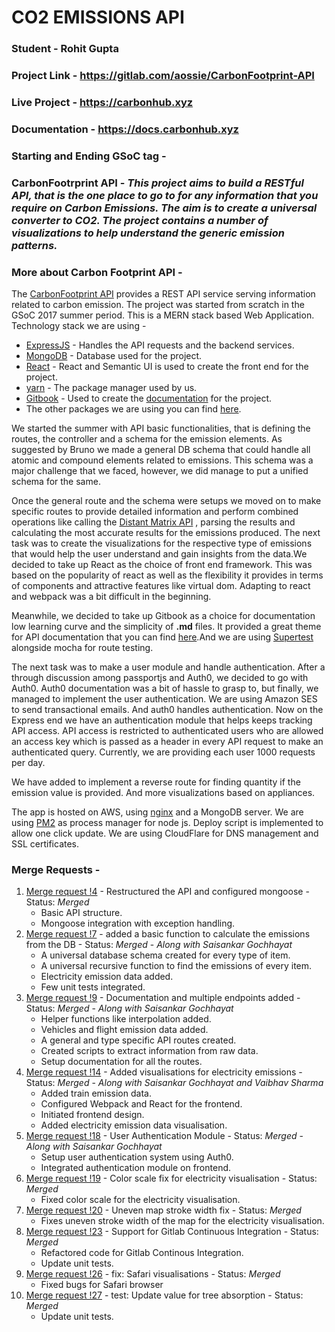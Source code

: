 # CO2 EMISSIONS API
### Student - Rohit Gupta
### Project Link - https://gitlab.com/aossie/CarbonFootprint-API
### Live Project - https://carbonhub.xyz
### Documentation - https://docs.carbonhub.xyz
### Starting and Ending GSoC tag - 
### CarbonFootrprint API - *This project aims to build a RESTful API, that is the one place to go to for any information that you require on Carbon Emissions. The aim is to create a universal converter to CO2. The project contains a number of visualizations to help understand the generic emission patterns.*
### More about Carbon Footprint API -
 The [CarbonFootprint API](https://carbonhub.xyz) provides a REST API service serving information related to carbon emission. The project was started from scratch in the GSoC 2017 summer period. This is a MERN stack based Web Application. 
 Technology stack we are using - 

 * [ExpressJS](https://expressjs.com/) - Handles the API requests and the backend services.
 * [MongoDB](https://www.mongodb.com/) - Database used for the project.
 * [React](https://facebook.github.io/react/) - React and Semantic UI is used to create the front end for the project.
 * [yarn](https://yarnpkg.com/en/) - The package manager used by us.
 * [Gitbook](https://www.gitbook.com/) - Used to create the [documentation](docs.carbonhub.xyz) for the project.
 * The other packages we are using you can find [here](https://gitlab.com/aossie/CarbonFootprint-API/blob/master/package.json).
 
 We started the summer with API basic functionalities, that is defining the routes, the controller and a schema for the emission elements. As suggested by Bruno we made a general DB schema that could handle all atomic and compound elements related to emissions. This schema was a major challenge that we faced, however, we did manage to put a unified schema for the same. 
 
 Once the general route and the schema were setups we moved on to make specific routes to provide detailed information and perform combined operations like calling the [Distant Matrix API](https://developers.google.com/maps/documentation/distance-matrix/intro) , parsing the results and calculating the most accurate results for the emissions produced. The next task was to create the visualizations for the respective type of emissions that would help the user understand and gain insights from the data.We decided to take up React as the choice of front end framework. This was based on the popularity of react as well as the flexibility it provides in terms of components and attractive features like virtual dom. Adapting to react and webpack was a bit difficult in the beginning. 

 Meanwhile, we decided to take up Gitbook as a choice for documentation low learning curve and the simplicity of **.md** files. It provided a great theme for API documentation that you can find [here](https://github.com/GitbookIO/theme-api).And we are using [Supertest](https://www.npmjs.com/package/supertest) alongside mocha for route testing.

 The next task was to make a user module and handle authentication. After a through discussion among passportjs and Auth0, we decided to go with Auth0. Auth0 documentation was a bit of hassle to grasp to, but finally, we managed to implement the user authentication. We are using Amazon SES to send transactional emails. And auth0 handles authentication. Now on the Express end we have an authentication module that helps keeps tracking API access. API access is restricted to authenticated users who are allowed an access key which is passed as a header in every API request to make an authenticated query. Currently, we are providing each user 1000 requests per day. 
 
 We have added to implement a reverse route for finding quantity if the emission value is provided. And more visualizations based on appliances.

 The app is hosted on AWS, using [nginx](https://www.nginx.com/resources/wiki/) and a MongoDB server. We are using [PM2](http://pm2.keymetrics.io/) as process manager for node js. Deploy script is implemented to allow one click update. We are using CloudFlare for DNS management and SSL certificates.

### Merge Requests - 
1. [ Merge request !4](https://gitlab.com/aossie/CarbonFootprint-API/merge_requests/4) - Restructured the API and configured mongoose - Status: *Merged*
    * Basic API structure.
    * Mongoose integration with exception handling.
2. [ Merge request !7](https://gitlab.com/aossie/CarbonFootprint-API/merge_requests/7) - added a basic function to calculate the emissions from the DB - Status: *Merged* - *Along with Saisankar Gochhayat*
    * A universal database schema created for every type of item.
    * A universal recursive function to find the emissions of every item.
    * Electricity emission data added.
    * Few unit tests integrated.
3. [ Merge request !9](https://gitlab.com/aossie/CarbonFootprint-API/merge_requests/9) - Documentation and multiple endpoints added - Status: *Merged* - *Along with Saisankar Gochhayat*
    * Helper functions like interpolation added.
    * Vehicles and flight emission data added.
    * A general and type specific API routes created.
    * Created scripts to extract information from raw data.
    * Setup documentation for all the routes.
4. [ Merge request !14](https://gitlab.com/aossie/CarbonFootprint-API/merge_requests/14) - Added visualisations for electricity emissions - Status: *Merged* - *Along with Saisankar Gochhayat and Vaibhav Sharma*
    * Added train emission data.
    * Configured Webpack and React for the frontend.
    * Initiated frontend design.
    * Added electricity emission data visualisation.
5. [ Merge request !18](https://gitlab.com/aossie/CarbonFootprint-API/merge_requests/18) - User Authentication Module - Status: *Merged* - *Along with Saisankar Gochhayat*
    * Setup user authentication system using Auth0.
    * Integrated authentication module on frontend. 
6. [ Merge request !19](https://gitlab.com/aossie/CarbonFootprint-API/merge_requests/19) - Color scale fix for electricity visualisation - Status: *Merged* 
    * Fixed color scale for the electricity visualisation. 
7. [ Merge request !20](https://gitlab.com/aossie/CarbonFootprint-API/merge_requests/20) - Uneven map stroke width fix - Status: *Merged*
    * Fixes uneven stroke width of the map for the electricity visualisation.
8. [ Merge request !23](https://gitlab.com/aossie/CarbonFootprint-API/merge_requests/23) - Support for Gitlab Continuous Integration - Status: *Merged* 
    * Refactored code for Gitlab Continous Integration.
    * Update unit tests.
9. [ Merge request !26](https://gitlab.com/aossie/CarbonFootprint-API/merge_requests/26) - fix: Safari visualisations - Status: *Merged*
    * Fixed bugs for Safari browser
10. [ Merge request !27](https://gitlab.com/aossie/CarbonFootprint-API/merge_requests/27) - test: Update value for tree absorption - Status: *Merged* 
    * Update unit tests.